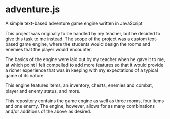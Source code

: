 # adventure.js
A simple text-based adventure game engine written in JavaScript

This project was originally to be handled by my teacher, but he decided to give this task to me instead.
The scope of the project was a custom text-based game engine, where the students would design the rooms and enemies that the player would encounter.

The basics of the engine were laid out by my teacher when he gave it to me, at which point I felt compelled to add more features so that it would provide a richer experience that was in keeping with my expectations of a typical game of its nature.

This engine features items, an inventory, chests, enemies and combat, player and enemy status, and more.

This repository contains the game engine as well as three rooms, four items and one enemy.
The engine, however, allows for as many combinations and/or additions of the above as desired.

